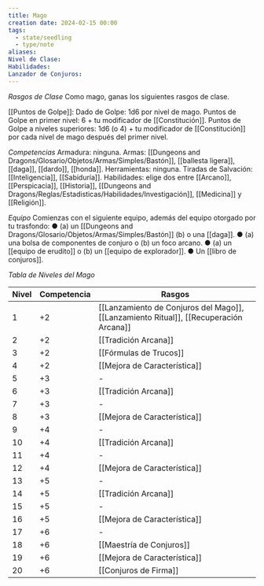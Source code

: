 ```yaml
---
title: Mago
creation date: 2024-02-15 00:00
tags:
  - state/seedling
  - type/note
aliases: 
Nivel de Clase: 
Habilidades: 
Lanzador de Conjuros:
---
```

*Rasgos de Clase*
Como mago, ganas los siguientes rasgos de clase.

[[Puntos de Golpe]]: Dado de Golpe: 1d6 por nivel de mago.
Puntos de Golpe en primer nivel: 6 + tu modificador de [[Constitución]].
Puntos de Golpe a niveles superiores: 1d6 (o 4) + tu modificador de [[Constitución]] por cada nivel de
mago después del primer nivel.

*Competencias*
Armadura: ninguna.
Armas: [[Dungeons and Dragons/Glosario/Objetos/Armas/Simples/Bastón]], [[ballesta ligera]], [[daga]], [[dardo]], [[honda]].
Herramientas: ninguna.
Tiradas de Salvación: [[Inteligencia]], [[Sabiduría]].
Habilidades: elige dos entre [[Arcano]], [[Perspicacia]], [[Historia]], [[Dungeons and Dragons/Reglas/Estadisticas/Habilidades/Investigación]], [[Medicina]] y
[[Religión]].

*Equipo*
Comienzas con el siguiente equipo, además del equipo otorgado por tu trasfondo:
● (a) un [[Dungeons and Dragons/Glosario/Objetos/Armas/Simples/Bastón]] (b) o una [[daga]].
● (a) una bolsa de componentes de conjuro o (b) un foco arcano.
● (a) un [[equipo de erudito]] o (b) un [[equipo de explorador]].
● Un [[libro de conjuros]].


*Tabla de Niveles del Mago*

| Nivel | Competencia | Rasgos |
| ---- | ---- | ---- |
| 1 | +2 | [[Lanzamiento de Conjuros del Mago]],  [[Lanzamiento Ritual]], [[Recuperación Arcana]]  |
| 2 | +2 | [[Tradición Arcana]] |
| 3 | +2 | [[Fórmulas de Trucos]] |
| 4 | +2 | [[Mejora de Característica]] |
| 5 | +3 | - |
| 6 | +3 | [[Tradición Arcana]] |
| 7 | +3 | - |
| 8 | +3 | [[Mejora de Característica]] |
| 9 | +4 | - |
| 10 | +4 | [[Tradición Arcana]] |
| 11 | +4 | - |
| 12 | +4 | [[Mejora de Característica]] |
| 13 | +5 | - |
| 14 | +5 | [[Tradición Arcana]] |
| 15 | +5 | - |
| 16 | +5 | [[Mejora de Característica]] |
| 17 | +6 | - |
| 18 | +6 | [[Maestría de Conjuros]] |
| 19 | +6 | [[Mejora de Característica]] |
| 20 | +6 | [[Conjuros de Firma]] |
